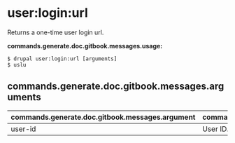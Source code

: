 # user:login:url
Returns a one-time user login url.

**commands.generate.doc.gitbook.messages.usage:**
```
$ drupal user:login:url [arguments]
$ uslu  
```

## commands.generate.doc.gitbook.messages.arguments
commands.generate.doc.gitbook.messages.argument | commands.generate.doc.gitbook.messages.details
---------|-------------
user-id | User ID.
